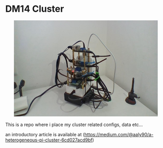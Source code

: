 # DM14 Cluster
<center><img src="doc/images/1.jpg" alt="cluster nodes"
	title="A cute kitten" width="450" height="300" /></center>
  
This is a repo where i place my cluster related configs, data etc...

an introductory article is available at (https://medium.com/@aaly90/a-heterogeneous-pi-cluster-6cd027acd9bf)

